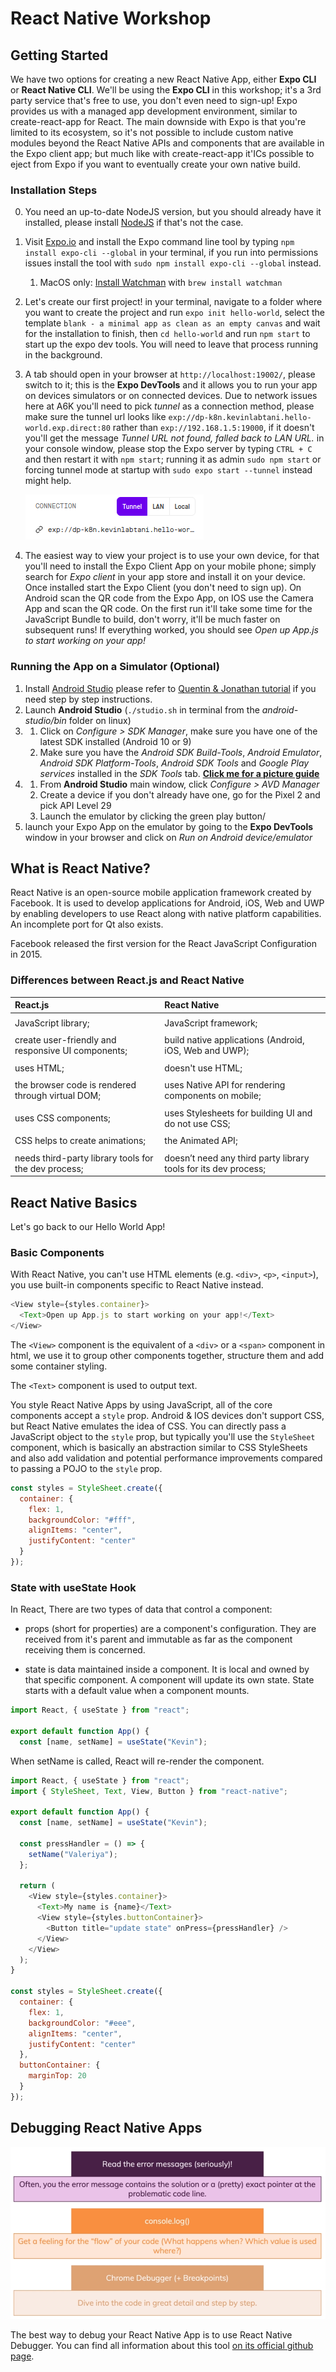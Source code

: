 # React Native Workshop

## Getting Started

We have two options for creating a new React Native App, either **Expo CLI** or **React Native CLI**.
We'll be using the **Expo CLI** in this workshop; it's a 3rd party service that's free to use, you don't even need to sign-up!
Expo provides us with a managed app development environment, similar to create-react-app for React. The main downside with Expo is that you're limited to its ecosystem, so it's not possible to include custom native modules beyond the React Native APIs and components that are available in the Expo client app; but much like with create-react-app it'ICs possible to eject from Expo if you want to eventually create your own native build.

### Installation Steps

0. You need an up-to-date NodeJS version, but you should already have it installed, please install [NodeJS](https://nodejs.org/en/) if that's not the case.
1. Visit [Expo.io](https://expo.io/learn) and install the Expo command line tool by typing `npm install expo-cli --global` in your terminal, if you run into permissions issues install the tool with `sudo npm install expo-cli --global` instead.
   1. MacOS only: [Install Watchman](https://facebook.github.io/watchman/docs/install.html) with `brew install watchman`
1. Let's create our first project! in your terminal, navigate to a folder where you want to create the project and run `expo init hello-world`, select the template `blank - a minimal app as clean as an empty canvas` and wait for the installation to finish, then `cd hello-world` and run `npm start` to start up the expo dev tools. You will need to leave that process running in the background.
1. A tab should open in your browser at `http://localhost:19002/`, please switch to it; this is the **Expo DevTools** and it allows you to run your app on devices simulators or on connected devices. Due to network issues here at A6K you'll need to pick _tunnel_ as a connection method, please make sure the tunnel url looks like `exp://dp-k8n.kevinlabtani.hello-world.exp.direct:80` rather than `exp://192.168.1.5:19000`, if it doesn't you'll get the message _Tunnel URL not found, falled back to LAN URL._ in your console window, please stop the Expo server by typing `CTRL + C` and then restart it with `npm start`; running it as admin `sudo npm start` or forcing tunnel mode at startup with `sudo expo start --tunnel` instead might help.

   ![tunnel](./readme-pics/expo-dev-tools-tunnel.png)

1. The easiest way to view your project is to use your own device, for that you'll need to install the Expo Client App on your mobile phone; simply search for _Expo client_ in your app store and install it on your device. Once installed start the Expo Client (you don't need to sign up). On Android scan the QR code from the Expo App, on IOS use the Camera App and scan the QR code. On the first run it'll take some time for the JavaScript Bundle to build, don't worry, it'll be much faster on subsequent runs! If everything worked, you should see _Open up App.js to start working on your app!_

### Running the App on a Simulator (Optional)

1. Install [Android Studio](https://developer.android.com/studio) please refer to [Quentin & Jonathan tutorial](https://petroons-jonathan.github.io/flutter-app/) if you need step by step instructions.
2. Launch **Android Studio** (`./studio.sh` in terminal from the _android-studio/bin_ folder on linux)
3. 1. Click on _Configure > SDK Manager_, make sure you have one of the latest SDK installed (Android 10 or 9)
   2. Make sure you have the _Android SDK Build-Tools_, _Android Emulator_, _Android SDK Platform-Tools_, _Android SDK Tools_ and _Google Play services_ installed in the _SDK Tools_ tab. [**Click me for a picture guide**](./readme-pics/android-sdk-tools.png)
4. 1. From **Android Studio** main window, click _Configure > AVD Manager_
   2. Create a device if you don't already have one, go for the Pixel 2 and pick API Level 29
   3. Launch the emulator by clicking the green play button/
5. launch your Expo App on the emulator by going to the **Expo DevTools** window in your browser and click on _Run on Android device/emulator_

## What is React Native?

React Native is an open-source mobile application framework created by Facebook.
It is used to develop applications for Android, iOS, Web and UWP by enabling developers to use React along with native platform capabilities.
An incomplete port for Qt also exists.

Facebook released the first version for the React JavaScript Configuration in 2015.

### Differences between React.js and React Native

| React.js                                             | React Native                                                    |
| :--------------------------------------------------- | :-------------------------------------------------------------- |
|                                                      |                                                                 |
| JavaScript library;                                  | JavaScript framework;                                           |
|                                                      |                                                                 |
| create user-friendly and responsive UI components;   | build native applications (Android, iOS, Web and UWP);          |
|                                                      |                                                                 |
| uses HTML;                                           | doesn't use HTML;                                               |
|                                                      |                                                                 |
| the browser code is rendered through virtual DOM;    | uses Native API for rendering components on mobile;             |
|                                                      |                                                                 |
| uses CSS components;                                 | uses Stylesheets for building UI and do not use CSS;            |
|                                                      |                                                                 |
| CSS helps to create animations;                      | the Animated API;                                               |
|                                                      |                                                                 |
| needs third-party library tools for the dev process; | doesn’t need any third party library tools for its dev process; |

## React Native Basics

Let's go back to our Hello World App!

### Basic Components

With React Native, you can't use HTML elements (e.g. `<div>`, `<p>`, `<input>`), you use built-in components specific to React Native instead.

```js
<View style={styles.container}>
  <Text>Open up App.js to start working on your app!</Text>
</View>
```

The `<View>` component is the equivalent of a `<div>` or a `<span>` component in html, we use it to group other components together, structure them and add some container styling.

The `<Text>` component is used to output text.

You style React Native Apps by using JavaScript, all of the core components accept a `style` prop. Android & IOS devices don't support CSS, but React Native emulates the idea of CSS. You can directly pass a JavaScript object to the `style` prop, but typically you'll use the `StyleSheet` component, which is basically an abstraction similar to CSS StyleSheets and also add validation and potential performance improvements compared to passing a POJO to the `style` prop.

```js
const styles = StyleSheet.create({
  container: {
    flex: 1,
    backgroundColor: "#fff",
    alignItems: "center",
    justifyContent: "center"
  }
});
```

### State with useState Hook

In React, There are two types of data that control a component:

- props (short for properties) are a component's configuration. They are received from it's parent and immutable as far as the component receiving them is concerned.

- state is data maintained inside a component. It is local and owned by that specific component. A component will update its own state. State starts with a default value when a component mounts.

```js
import React, { useState } from "react";

export default function App() {
  const [name, setName] = useState("Kevin");
```

When setName is called, React will re-render the component.

```js
import React, { useState } from "react";
import { StyleSheet, Text, View, Button } from "react-native";

export default function App() {
  const [name, setName] = useState("Kevin");

  const pressHandler = () => {
    setName("Valeriya");
  };

  return (
    <View style={styles.container}>
      <Text>My name is {name}</Text>
      <View style={styles.buttonContainer}>
        <Button title="update state" onPress={pressHandler} />
      </View>
    </View>
  );
}

const styles = StyleSheet.create({
  container: {
    flex: 1,
    backgroundColor: "#eee",
    alignItems: "center",
    justifyContent: "center"
  },
  buttonContainer: {
    marginTop: 20
  }
});
```

## Debugging React Native Apps

![Debbuging react native - debug](./readme-pics/debug.png)

The best way to debug your React Native App is to use React Native Debugger. You can find all information about this tool [on its official github page](https://github.com/jhen0409/react-native-debugger).
